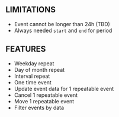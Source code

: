 ﻿## LIMITATIONS
* Event cannot be longer than 24h (TBD)
* Always needed `start` and `end` for period

## FEATURES
* Weekday repeat
* Day of month repeat
* Interval repeat
* One time event
* Update event data for 1 repeatable event
* Cancel 1 repeatable event
* Move 1 repeatable event
* Filter events by data